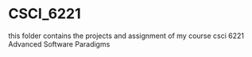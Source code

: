 # CSCI_6221
this folder contains the projects and assignment of my course csci 6221 Advanced Software Paradigms

